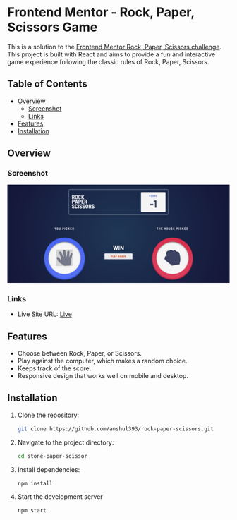 # Frontend Mentor - Rock, Paper, Scissors Game

This is a solution to the [Frontend Mentor Rock, Paper, Scissors challenge](https://www.frontendmentor.io/challenges/rock-paper-scissors-game-pTgwgvgH). This project is built with React and aims to provide a fun and interactive game experience following the classic rules of Rock, Paper, Scissors.

## Table of Contents

- [Overview](#overview)
  - [Screenshot](#screenshot)
  - [Links](#links)
- [Features](#features)
- [Installation](#installation)

## Overview

### Screenshot

![Rock, Paper, Scissors Game Screenshot](ss.png)

### Links

- Live Site URL: [Live](https://rock-paper-scissors-beryl-tau.vercel.app/)

## Features

- Choose between Rock, Paper, or Scissors.
- Play against the computer, which makes a random choice.
- Keeps track of the score.
- Responsive design that works well on mobile and desktop.

## Installation

1. Clone the repository:

   ```bash
   git clone https://github.com/anshul393/rock-paper-scissors.git
   ```

2. Navigate to the project directory:
   ```bash
   cd stone-paper-scissor
   ```
3. Install dependencies:
   ```bash
   npm install
   ```
4. Start the development server
   ```bash
   npm start
   ```
